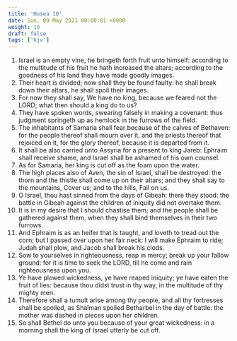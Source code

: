 ```yaml
---
title: 'Hosea 10'
date: Sun, 09 May 2021 00:00:01 +0000
weight: 10
draft: false
tags: ['kjv'] 
---
```


1. Israel is an empty vine, he bringeth forth fruit unto himself: according to the multitude of his fruit he hath increased the altars; according to the goodness of his land they have made goodly images.
2. Their heart is divided; now shall they be found faulty: he shall break down their altars, he shall spoil their images.
3. For now they shall say, We have no king, because we feared not the LORD; what then should a king do to us?
4. They have spoken words, swearing falsely in making a covenant: thus judgment springeth up as hemlock in the furrows of the field.
5. The inhabitants of Samaria shall fear because of the calves of Bethaven: for the people thereof shall mourn over it, and the priests thereof that rejoiced on it, for the glory thereof, because it is departed from it.
6. It shall be also carried unto Assyria for a present to king Jareb: Ephraim shall receive shame, and Israel shall be ashamed of his own counsel.
7. As for Samaria, her king is cut off as the foam upon the water.
8. The high places also of Aven, the sin of Israel, shall be destroyed: the thorn and the thistle shall come up on their altars; and they shall say to the mountains, Cover us; and to the hills, Fall on us.
9. O Israel, thou hast sinned from the days of Gibeah: there they stood: the battle in Gibeah against the children of iniquity did not overtake them.
10. It is in my desire that I should chastise them; and the people shall be gathered against them, when they shall bind themselves in their two furrows.
11. And Ephraim is as an heifer that is taught, and loveth to tread out the corn; but I passed over upon her fair neck: I will make Ephraim to ride; Judah shall plow, and Jacob shall break his clods.
12. Sow to yourselves in righteousness, reap in mercy; break up your fallow ground: for it is time to seek the LORD, till he come and rain righteousness upon you.
13. Ye have plowed wickedness, ye have reaped iniquity; ye have eaten the fruit of lies: because thou didst trust in thy way, in the multitude of thy mighty men.
14. Therefore shall a tumult arise among thy people, and all thy fortresses shall be spoiled, as Shalman spoiled Betharbel in the day of battle: the mother was dashed in pieces upon her children.
15. So shall Bethel do unto you because of your great wickedness: in a morning shall the king of Israel utterly be cut off.
